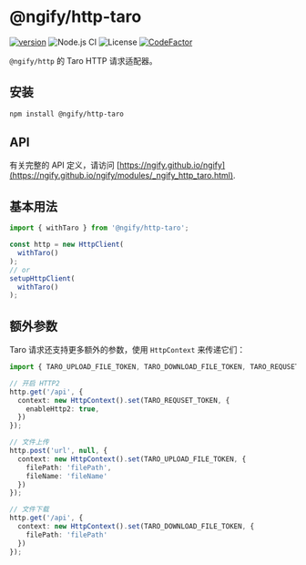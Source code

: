 # @ngify/http-taro

[![version](https://img.shields.io/npm/v/@ngify/http-taro/latest.svg)](https://www.npmjs.com/package/@ngify/http-taro)
![Node.js CI](https://github.com/ngify/ngify/workflows/Node.js%20CI/badge.svg)
![License](https://img.shields.io/badge/License-MIT-blue.svg)
[![CodeFactor](https://www.codefactor.io/repository/github/ngify/ngify/badge)](https://www.codefactor.io/repository/github/ngify/ngify)

`@ngify/http` 的 Taro HTTP 请求适配器。

## 安装

```bash
npm install @ngify/http-taro
```

## API

有关完整的 API 定义，请访问 [https://ngify.github.io/ngify](https://ngify.github.io/ngify/modules/_ngify_http_taro.html).


## 基本用法

```ts
import { withTaro } from '@ngify/http-taro';

const http = new HttpClient(
  withTaro()
);
// or
setupHttpClient(
  withTaro()
);
```

## 额外参数

Taro 请求还支持更多额外的参数，使用 `HttpContext` 来传递它们：

```ts
import { TARO_UPLOAD_FILE_TOKEN, TARO_DOWNLOAD_FILE_TOKEN, TARO_REQUSET_TOKEN } from '@ngify/http-taro';

// 开启 HTTP2
http.get('/api', {
  context: new HttpContext().set(TARO_REQUSET_TOKEN, {
    enableHttp2: true,
  })
});

// 文件上传
http.post('url', null, {
  context: new HttpContext().set(TARO_UPLOAD_FILE_TOKEN, {
    filePath: 'filePath',
    fileName: 'fileName'
  })
});

// 文件下载
http.get('/api', {
  context: new HttpContext().set(TARO_DOWNLOAD_FILE_TOKEN, {
    filePath: 'filePath'
  })
});
```
